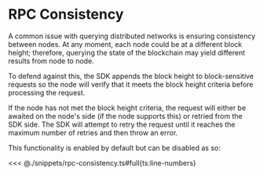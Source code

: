 # RPC Consistency

A common issue with querying distributed networks is ensuring consistency between nodes. At any moment, each node could be at a different block height; therefore, querying the state of the blockchain may yield different results from node to node.

To defend against this, the SDK appends the block height to block-sensitive requests so the node will verify that it meets the block height criteria before processing the request.

If the node has not met the block height criteria, the request will either be awaited on the node's side (if the node supports this) or retried from the SDK side. The SDK will attempt to retry the request until it reaches the maximum number of retries and then throw an error.

This functionality is enabled by default but can be disabled as so:

<<< @./snippets/rpc-consistency.ts#full{ts:line-numbers}
